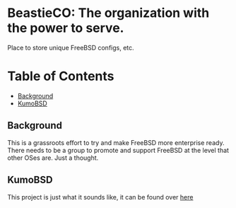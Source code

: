 # BeastieCO: The organization with the power to serve.
Place to store unique FreeBSD configs, etc.

# Table of Contents
- [Background](#background)
- [KumoBSD](#kumobsd)

## Background
This is a grassroots effort to try and make FreeBSD more enterprise ready. There needs to be a group to promote and support FreeBSD at the level that other OSes are. Just a thought.

## KumoBSD
This project is just what it sounds like, it can be found over [here](http://github.com/scoday/freebsd/KumoBSD/)
